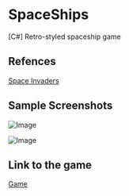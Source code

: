 # SpaceShips
[C#] Retro-styled spaceship game


## Refences

[Space Invaders](https://en.wikipedia.org/wiki/Space_Invaders)


## Sample Screenshots

![Image](https://jacobsalzberg.github.io/db/static/spaceships_01.png)

![Image](https://jacobsalzberg.github.io/db/static/spaceships_02.png)

## Link to the game

[Game](http://jacobsalzberg.github.io/SpaceShips)
